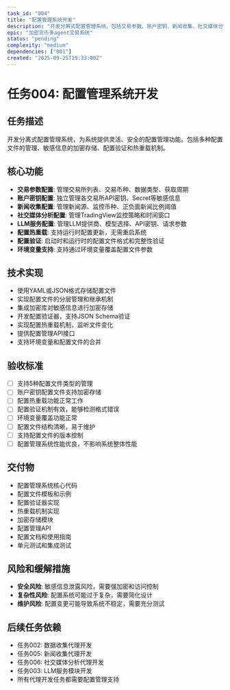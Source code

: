 ```yaml
---
task_id: "004"
title: "配置管理系统开发"
description: "开发分离式配置管理系统，包括交易参数、账户密钥、新闻收集、社交媒体分析和LLM服务配置文件，支持热重载和验证机制"
epic: "加密货币多agent交易系统"
status: "pending"
complexity: "medium"
dependencies: ["001"]
created: "2025-09-25T19:33:00Z"
---
```


# 任务004: 配置管理系统开发

## 任务描述
开发分离式配置管理系统，为系统提供灵活、安全的配置管理功能。包括多种配置文件的管理、敏感信息的加密存储、配置验证和热重载机制。

## 核心功能
- **交易参数配置**: 管理交易所列表、交易币种、数据类型、获取周期
- **账户密钥配置**: 独立管理各交易所API密钥、Secret等敏感信息
- **新闻收集配置**: 管理新闻源、监控币种、正负面新闻比例阈值
- **社交媒体分析配置**: 管理TradingView监控策略和时间窗口
- **LLM服务配置**: 管理LLM提供商、模型选择、API密钥、请求参数
- **配置热重载**: 支持运行时配置更新，无需重启系统
- **配置验证**: 启动时和运行时的配置文件格式和完整性验证
- **环境变量支持**: 支持通过环境变量覆盖配置文件参数

## 技术实现
- 使用YAML或JSON格式存储配置文件
- 实现配置文件的分层管理和继承机制
- 集成加密库对敏感信息进行加密存储
- 开发配置验证器，支持JSON Schema验证
- 实现配置热重载机制，监听文件变化
- 提供配置管理API接口
- 支持环境变量和配置文件的合并

## 验收标准
- [ ] 支持5种配置文件类型的管理
- [ ] 账户密钥配置文件支持加密存储
- [ ] 配置热重载功能正常工作
- [ ] 配置验证机制有效，能够检测格式错误
- [ ] 环境变量覆盖功能正常
- [ ] 配置文件结构清晰，易于维护
- [ ] 支持配置文件的版本控制
- [ ] 配置管理系统性能优良，不影响系统整体性能

## 交付物
- 配置管理系统核心代码
- 配置文件模板和示例
- 配置验证器实现
- 热重载机制实现
- 加密存储模块
- 配置管理API
- 配置文档和使用指南
- 单元测试和集成测试

## 风险和缓解措施
- **安全风险**: 敏感信息泄露风险，需要强加密和访问控制
- **复杂性风险**: 配置系统可能过于复杂，需要简化设计
- **维护风险**: 配置变更可能导致系统不稳定，需要充分测试

## 后续任务依赖
- 任务002: 数据收集代理开发
- 任务005: 新闻收集代理开发
- 任务006: 社交媒体分析代理开发
- 任务003: LLM服务模块开发
- 所有代理开发任务都需要配置管理支持